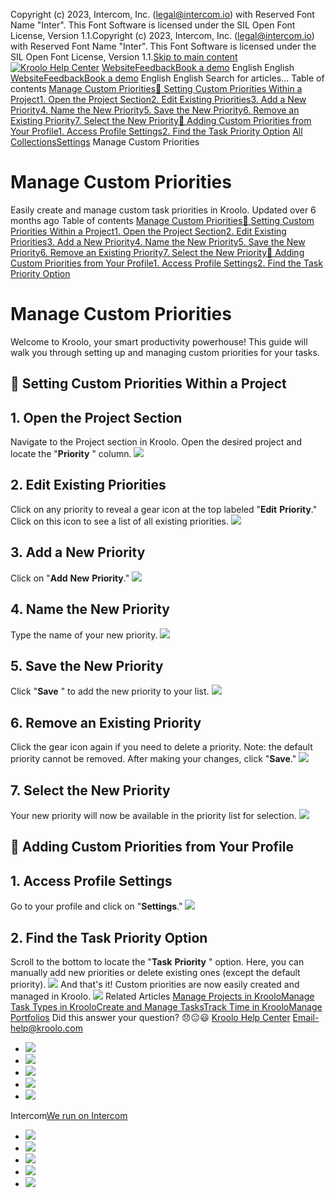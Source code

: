 Copyright (c) 2023, Intercom, Inc. (legal@intercom.io) with Reserved Font Name "Inter". This Font Software is licensed under the SIL Open Font License, Version 1.1.Copyright (c) 2023, Intercom, Inc. (legal@intercom.io) with Reserved Font Name "Inter". This Font Software is licensed under the SIL Open Font License, Version 1.1.[Skip to main content](https://help.kroolo.com/en/articles/10045142-manage-custom-priorities#main-content)
[![Kroolo Help Center](https://downloads.intercomcdn.com/i/o/h4qkzypg/611116/ee699fbf23fef0f6d8d4f666d84c/37cdcedd14003d8fdcfdeda0a05c09cb)](https://help.kroolo.com/en/)
[Website](https://kroolo.com/)[Feedback](https://kroolo.featurebase.app/)[Book a demo](https://kroolo.com/book-demo)
English
English
[Website](https://kroolo.com/)[Feedback](https://kroolo.featurebase.app/)[Book a demo](https://kroolo.com/book-demo)
English
English
Search for articles...
Table of contents
[Manage Custom Priorities](https://help.kroolo.com/en/articles/10045142-manage-custom-priorities#h_59c9682d60)[📌 Setting Custom Priorities Within a Project](https://help.kroolo.com/en/articles/10045142-manage-custom-priorities#h_7ee9df5721)[1. Open the Project Section](https://help.kroolo.com/en/articles/10045142-manage-custom-priorities#h_cc98ec5958)[2. Edit Existing Priorities](https://help.kroolo.com/en/articles/10045142-manage-custom-priorities#h_3a7c5c71d2)[3. Add a New Priority](https://help.kroolo.com/en/articles/10045142-manage-custom-priorities#h_094ac27a0d)[4. Name the New Priority](https://help.kroolo.com/en/articles/10045142-manage-custom-priorities#h_d569a03081)[5. Save the New Priority](https://help.kroolo.com/en/articles/10045142-manage-custom-priorities#h_58509221c2)[6. Remove an Existing Priority](https://help.kroolo.com/en/articles/10045142-manage-custom-priorities#h_8603b220b6)[7. Select the New Priority](https://help.kroolo.com/en/articles/10045142-manage-custom-priorities#h_602680066c)[📌 Adding Custom Priorities from Your Profile](https://help.kroolo.com/en/articles/10045142-manage-custom-priorities#h_cca34bd9f0)[1. Access Profile Settings](https://help.kroolo.com/en/articles/10045142-manage-custom-priorities#h_f96d44b132)[2. Find the Task Priority Option](https://help.kroolo.com/en/articles/10045142-manage-custom-priorities#h_a5104d7d12)
[All Collections](https://help.kroolo.com/en/)[Settings](https://help.kroolo.com/en/collections/10446517-settings)
Manage Custom Priorities
# Manage Custom Priorities
Easily create and manage custom task priorities in Kroolo.
Updated over 6 months ago
Table of contents
[Manage Custom Priorities](https://help.kroolo.com/en/articles/10045142-manage-custom-priorities#h_59c9682d60)[📌 Setting Custom Priorities Within a Project](https://help.kroolo.com/en/articles/10045142-manage-custom-priorities#h_7ee9df5721)[1. Open the Project Section](https://help.kroolo.com/en/articles/10045142-manage-custom-priorities#h_cc98ec5958)[2. Edit Existing Priorities](https://help.kroolo.com/en/articles/10045142-manage-custom-priorities#h_3a7c5c71d2)[3. Add a New Priority](https://help.kroolo.com/en/articles/10045142-manage-custom-priorities#h_094ac27a0d)[4. Name the New Priority](https://help.kroolo.com/en/articles/10045142-manage-custom-priorities#h_d569a03081)[5. Save the New Priority](https://help.kroolo.com/en/articles/10045142-manage-custom-priorities#h_58509221c2)[6. Remove an Existing Priority](https://help.kroolo.com/en/articles/10045142-manage-custom-priorities#h_8603b220b6)[7. Select the New Priority](https://help.kroolo.com/en/articles/10045142-manage-custom-priorities#h_602680066c)[📌 Adding Custom Priorities from Your Profile](https://help.kroolo.com/en/articles/10045142-manage-custom-priorities#h_cca34bd9f0)[1. Access Profile Settings](https://help.kroolo.com/en/articles/10045142-manage-custom-priorities#h_f96d44b132)[2. Find the Task Priority Option](https://help.kroolo.com/en/articles/10045142-manage-custom-priorities#h_a5104d7d12)
# Manage Custom Priorities
Welcome to Kroolo, your smart productivity powerhouse! This guide will walk you through setting up and managing custom priorities for your tasks.
## **📌 Setting Custom Priorities Within a Project**
## **1. Open the Project Section**
Navigate to the Project section in Kroolo. Open the desired project and locate the "**Priority** " column. 
[![](https://downloads.intercomcdn.com/i/o/h4qkzypg/1230947328/aa85a74e75a7cae455f5cba15192/e009e791-eb7a-4b3c-98cd-6a5a9b9bfc0b.png?expires=1747842300&signature=61965b7ac0001768bc06d8bbedc35a37971365f05ebccdc2dfdf9886ed30a1da&req=dSIkFsB6moJdUfMW1HO4zbS7UWAwI716dVy2TR%2BLzMMnR7ATWawhh1%2Fi4xP1%0A6ive9PzHBtkwdamfoMI%3D%0A)](https://downloads.intercomcdn.com/i/o/h4qkzypg/1230947328/aa85a74e75a7cae455f5cba15192/e009e791-eb7a-4b3c-98cd-6a5a9b9bfc0b.png?expires=1747842300&signature=61965b7ac0001768bc06d8bbedc35a37971365f05ebccdc2dfdf9886ed30a1da&req=dSIkFsB6moJdUfMW1HO4zbS7UWAwI716dVy2TR%2BLzMMnR7ATWawhh1%2Fi4xP1%0A6ive9PzHBtkwdamfoMI%3D%0A)
## **2. Edit Existing Priorities**
Click on any priority to reveal a gear icon at the top labeled "**Edit** **Priority**." Click on this icon to see a list of all existing priorities.
[![](https://downloads.intercomcdn.com/i/o/h4qkzypg/1230947330/ef138d29103813257c1efa11edd4/f67fbbcb-2601-446d-8c5c-53717cb682d2.gif?expires=1747842300&signature=65032d8380f210b0de208c0313c2bd874a77920b148af97f8cd1637f0a855877&req=dSIkFsB6moJcWfMW1HO4zVKxiMjLXYetGuLaKjEpckdX%2FW%2FoijKO1%2FfKbdKY%0AyrsO5%2BXUymwKtq2EYJI%3D%0A)](https://downloads.intercomcdn.com/i/o/h4qkzypg/1230947330/ef138d29103813257c1efa11edd4/f67fbbcb-2601-446d-8c5c-53717cb682d2.gif?expires=1747842300&signature=65032d8380f210b0de208c0313c2bd874a77920b148af97f8cd1637f0a855877&req=dSIkFsB6moJcWfMW1HO4zVKxiMjLXYetGuLaKjEpckdX%2FW%2FoijKO1%2FfKbdKY%0AyrsO5%2BXUymwKtq2EYJI%3D%0A)
## **3. Add a New Priority**
Click on "**Add** **New** **Priority**."
[![](https://downloads.intercomcdn.com/i/o/h4qkzypg/1230947343/00c26fddf51fa02c9850365cb7f7/8c71f61d-fd62-4db0-b8ce-ce01b91fc4ca.png?expires=1747842300&signature=2d1d3e1d60907d623dabea4ea867575cce31b99f12dab4aaeb2dba9fc4d6ee0b&req=dSIkFsB6moJbWvMW1HO4zfn%2FBmmbxoFhOvTpCWYoK79DZCOMoJekCPqmWxFS%0A8NveQn8cCAPrddtDUp0%3D%0A)](https://downloads.intercomcdn.com/i/o/h4qkzypg/1230947343/00c26fddf51fa02c9850365cb7f7/8c71f61d-fd62-4db0-b8ce-ce01b91fc4ca.png?expires=1747842300&signature=2d1d3e1d60907d623dabea4ea867575cce31b99f12dab4aaeb2dba9fc4d6ee0b&req=dSIkFsB6moJbWvMW1HO4zfn%2FBmmbxoFhOvTpCWYoK79DZCOMoJekCPqmWxFS%0A8NveQn8cCAPrddtDUp0%3D%0A)
## **4. Name the New Priority**
Type the name of your new priority. 
[![](https://downloads.intercomcdn.com/i/o/h4qkzypg/1230947340/3b4b1e3a62fbbb3224321c62a3aa/3f509301-e4c0-4391-8496-4e2da7e3aee2.gif?expires=1747842300&signature=3052d984812a665bd8a5e7c0873c9f7b86259aa89b298daaf09dbd02a41edc12&req=dSIkFsB6moJbWfMW1HO4zT9gfBeh428FMxrE6xwcD8tQn%2F8yUNn0WMKBLp2G%0AcRoWgCq%2B9n9zkHrhBUc%3D%0A)](https://downloads.intercomcdn.com/i/o/h4qkzypg/1230947340/3b4b1e3a62fbbb3224321c62a3aa/3f509301-e4c0-4391-8496-4e2da7e3aee2.gif?expires=1747842300&signature=3052d984812a665bd8a5e7c0873c9f7b86259aa89b298daaf09dbd02a41edc12&req=dSIkFsB6moJbWfMW1HO4zT9gfBeh428FMxrE6xwcD8tQn%2F8yUNn0WMKBLp2G%0AcRoWgCq%2B9n9zkHrhBUc%3D%0A)
## **5. Save the New Priority**
Click "**Save** " to add the new priority to your list. 
[![](https://downloads.intercomcdn.com/i/o/h4qkzypg/1230947342/19ce9ee470203abb2f306eb28b7e/eb22d49d-536e-447f-ab60-38914ad1599d.png?expires=1747842300&signature=08251bed70e5cc68a902281c9a903ad61b825ddc957a63feb2f6b843020124bc&req=dSIkFsB6moJbW%2FMW1HO4zXv2fPxgZWgV2f4N1SqA2BPQl06RrL8firysASxS%0AfNSfqu3l8%2BcHFAeBkyA%3D%0A)](https://downloads.intercomcdn.com/i/o/h4qkzypg/1230947342/19ce9ee470203abb2f306eb28b7e/eb22d49d-536e-447f-ab60-38914ad1599d.png?expires=1747842300&signature=08251bed70e5cc68a902281c9a903ad61b825ddc957a63feb2f6b843020124bc&req=dSIkFsB6moJbW%2FMW1HO4zXv2fPxgZWgV2f4N1SqA2BPQl06RrL8firysASxS%0AfNSfqu3l8%2BcHFAeBkyA%3D%0A)
## **6. Remove an Existing Priority**
Click the gear icon again if you need to delete a priority. Note: the default priority cannot be removed.
After making your changes, click "**Save**." 
[![](https://downloads.intercomcdn.com/i/o/h4qkzypg/1230947333/d80597b78729bdd3de46d203793a/2570bcda-a773-47c3-b040-2942c739adff.gif?expires=1747842300&signature=bdb7bc7b2c70d694defd2bf6c83440ff20f13a1ee2b719231b96d1e43323fc61&req=dSIkFsB6moJcWvMW1HO4zfbsL2MFbRGgqpaNI77jQfL8n6N2Nj15y1JbdZzr%0AmgttlgWsnvfg1mZmS8A%3D%0A)](https://downloads.intercomcdn.com/i/o/h4qkzypg/1230947333/d80597b78729bdd3de46d203793a/2570bcda-a773-47c3-b040-2942c739adff.gif?expires=1747842300&signature=bdb7bc7b2c70d694defd2bf6c83440ff20f13a1ee2b719231b96d1e43323fc61&req=dSIkFsB6moJcWvMW1HO4zfbsL2MFbRGgqpaNI77jQfL8n6N2Nj15y1JbdZzr%0AmgttlgWsnvfg1mZmS8A%3D%0A)
## **7. Select the New Priority**
Your new priority will now be available in the priority list for selection.
[![](https://downloads.intercomcdn.com/i/o/h4qkzypg/1240008395/cc747544dfc3c80d9040ff34a3dd/50de58b2-83b8-48f5-990b-6a25c93bd9c4?expires=1747842300&signature=598782f4ae2785a90aec47e5312e847ce9167f38b99d3a55a466542f924b78ce&req=dSIjFsl%2BlYJWXPMW1HO4zQ2WCBeYBWIX6Gn35gu%2BMnDHJV6%2FOQ%2BghmZJrzMV%0AU3qhets1ecCn7uCtSOg%3D%0A)](https://downloads.intercomcdn.com/i/o/h4qkzypg/1240008395/cc747544dfc3c80d9040ff34a3dd/50de58b2-83b8-48f5-990b-6a25c93bd9c4?expires=1747842300&signature=598782f4ae2785a90aec47e5312e847ce9167f38b99d3a55a466542f924b78ce&req=dSIjFsl%2BlYJWXPMW1HO4zQ2WCBeYBWIX6Gn35gu%2BMnDHJV6%2FOQ%2BghmZJrzMV%0AU3qhets1ecCn7uCtSOg%3D%0A)
## **📌 Adding Custom Priorities from Your Profile**
## **1. Access Profile Settings**
Go to your profile and click on "**Settings**."
[![](https://downloads.intercomcdn.com/i/o/h4qkzypg/1230947334/fd8c729c628fa0e6c2722bde93f6/ab932b91-e572-4dc6-accd-6f982f83ca58.gif?expires=1747842300&signature=40c5ee8bc4c71988ba9bb208fe544b32f16d3f18bd171f6e21308c5b886737b2&req=dSIkFsB6moJcXfMW1HO4zeIw6hfT6vWMvatEiABzlF2fGZjlb8%2FaKL71T8iX%0AnI9kGLFMSzCe0WuSyE8%3D%0A)](https://downloads.intercomcdn.com/i/o/h4qkzypg/1230947334/fd8c729c628fa0e6c2722bde93f6/ab932b91-e572-4dc6-accd-6f982f83ca58.gif?expires=1747842300&signature=40c5ee8bc4c71988ba9bb208fe544b32f16d3f18bd171f6e21308c5b886737b2&req=dSIkFsB6moJcXfMW1HO4zeIw6hfT6vWMvatEiABzlF2fGZjlb8%2FaKL71T8iX%0AnI9kGLFMSzCe0WuSyE8%3D%0A)
##  2. **Find the Task Priority Option**
Scroll to the bottom to locate the "**Task** **Priority** " option. Here, you can manually add new priorities or delete existing ones (except the default priority). 
[![](https://downloads.intercomcdn.com/i/o/h4qkzypg/1230947339/8920682c53366bad98dc6f2e6fa6/90bc6f5c-e343-469d-898a-ce0f00579d79.gif?expires=1747842300&signature=c6a7f08a4b8418abe97e9702ef6d0d1f215aebcb06016c63648102e60663afa2&req=dSIkFsB6moJcUPMW1HO4zZoXhkfGccOMR60rw6ATppJLcW1JuCRCPbWfmMAF%0ArypBlhOMvmwh%2FZv%2BMu4%3D%0A)](https://downloads.intercomcdn.com/i/o/h4qkzypg/1230947339/8920682c53366bad98dc6f2e6fa6/90bc6f5c-e343-469d-898a-ce0f00579d79.gif?expires=1747842300&signature=c6a7f08a4b8418abe97e9702ef6d0d1f215aebcb06016c63648102e60663afa2&req=dSIkFsB6moJcUPMW1HO4zZoXhkfGccOMR60rw6ATppJLcW1JuCRCPbWfmMAF%0ArypBlhOMvmwh%2FZv%2BMu4%3D%0A)
And that's it! Custom priorities are now easily created and managed in Kroolo.
[![](https://downloads.intercomcdn.com/i/o/h4qkzypg/1240009697/0e7c1861d271883bd52310471db4/cta+2.png?expires=1747842300&signature=59a90de5b1f6b922c956c30d0e8fcdb1cc287fcc72fa0b016a71f9821cd905c6&req=dSIjFsl%2BlIdWXvMW1HO4zX4EcBsZAISDr9jMM0tNJY55QAWE20u7GskXyZfy%0ARc7b6ESZYmE910G8klY%3D%0A)](https://kroolo.com/)
Related Articles
[Manage Projects in Kroolo](https://help.kroolo.com/en/articles/9795542-manage-projects-in-kroolo)[Manage Task Types in Kroolo](https://help.kroolo.com/en/articles/9895602-manage-task-types-in-kroolo)[Create and Manage Tasks](https://help.kroolo.com/en/articles/10085539-create-and-manage-tasks)[Track Time in Kroolo](https://help.kroolo.com/en/articles/10111478-track-time-in-kroolo)[Manage Portfolios](https://help.kroolo.com/en/articles/10448519-manage-portfolios)
Did this answer your question?
😞😐😃
[Kroolo Help Center](https://help.kroolo.com/en/)
Email-help@kroolo.com
  * [![](https://intercom.help/kroolo/assets/svg/icon:social-facebook/FFFFFF)](https://www.facebook.com/profile.php?id=61553808299270)
  * [![](https://intercom.help/kroolo/assets/svg/icon:social-linkedin/FFFFFF)](https://www.linkedin.com/company/getkroolo)
  * [![](https://intercom.help/kroolo/assets/svg/icon:social-instagram/FFFFFF)](https://www.instagram.com/getkroolo)
  * [![](https://intercom.help/kroolo/assets/svg/icon:social-youtube/FFFFFF)](https://www.youtube.com/@getkroolo/featured)
  * [![](https://intercom.help/kroolo/assets/svg/icon:social-twitter-x/FFFFFF)](https://www.twitter.com/getkroolo)


Intercom[We run on Intercom](https://www.intercom.com/intercom-link?company=Kroolo&solution=customer-support&utm_campaign=intercom-link&utm_content=We+run+on+Intercom&utm_medium=help-center&utm_referrer=https%3A%2F%2Fhelp.kroolo.com%2Fen%2Farticles%2F10045142-manage-custom-priorities&utm_source=desktop-web)
  * [![](https://intercom.help/kroolo/assets/svg/icon:social-facebook/FFFFFF)](https://www.facebook.com/profile.php?id=61553808299270)
  * [![](https://intercom.help/kroolo/assets/svg/icon:social-linkedin/FFFFFF)](https://www.linkedin.com/company/getkroolo)
  * [![](https://intercom.help/kroolo/assets/svg/icon:social-instagram/FFFFFF)](https://www.instagram.com/getkroolo)
  * [![](https://intercom.help/kroolo/assets/svg/icon:social-youtube/FFFFFF)](https://www.youtube.com/@getkroolo/featured)
  * [![](https://intercom.help/kroolo/assets/svg/icon:social-twitter-x/FFFFFF)](https://www.twitter.com/getkroolo)


